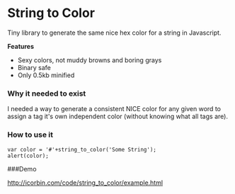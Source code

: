 String to Color
===============

Tiny library to generate the same nice hex color for a string in Javascript. 

**Features** 

- Sexy colors, not muddy browns and boring grays
- Binary safe
- Only 0.5kb minified

### Why it needed to exist 

I needed a way to generate a consistent NICE color for any given word to assign a tag it's own independent color (without knowing what all tags are).

### How to use it

    var color = '#'+string_to_color('Some String');
    alert(color);

 
###Demo 

http://icorbin.com/code/string_to_color/example.html




